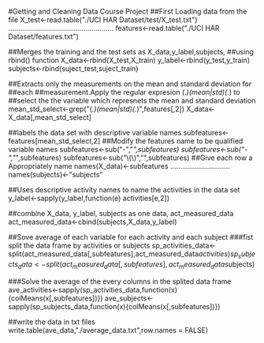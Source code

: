 #Getting and Cleaning Data Course Project
##First Loading data from the file
X_test<-read.table("./UCI HAR Dataset/test/X_test.txt")
.....................................................
features<-read.table("./UCI HAR Dataset/features.txt")

##Merges the training and the test sets as X_data,y_label,subjects,
##using rbind() function
X_data<-rbind(X_test,X_train)
y_label<-rbind(y_test,y_train)
subjects<-rbind(suject_test,suject_train)

##Extracts only the measurements on the mean and standard deviation for ##each ##measurement.Apply the regular expresion (.*)(mean|std)(.*) to ##select the the variable which represnets the mean and standard deviation
mean_std_select<-grep("(.*)(mean|std)(.*)",features[,2])
X_data<-X_data[,mean_std_select]

##labels the data set with descriptive variable names
subfeatures<-features[mean_std_select,2]
##Modify the features name to be qualified variable names
subfeatures<-sub("-","_",subfeatures)
subfeatures<-sub("-","_",subfeatures)
subfeatures<-sub("\\(\\)","",subfeatures)
##Give each row a Appropriately name
names(X_data)<-subfeatures
..............................
names(subjects)<-"subjects"

##Uses descriptive activity names to name the activities in the data set
y_label<-sapply(y_label,function(e) activities[e,2])

##combine X_data, y_label, subjects as one data, act_measured_data
act_measured_data<-cbind(subjects,X_data,y_label)

##Sove average of each variable for each activity and each subject
###fist split the data frame by activities or subjects
sp_activities_data<-split(act_measured_data[,subfeatures],act_measured_data$activities)
sp_subjects_data<-split(act_measured_data[,subfeatures],act_measured_data$subjects)

###Solve the average of the every columns in the splited data frame
ave_activities<-sapply(sp_activities_data,function(x){colMeans(x[,subfeatures])})
ave_subjects<-sapply(sp_subjects_data,function(x){colMeans(x[,subfeatures])})

##write the data in txt files
write.table(ave_data,"./average_data.txt",row.names = FALSE)
